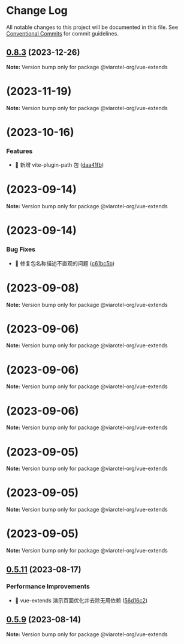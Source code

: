 # Change Log

All notable changes to this project will be documented in this file.
See [Conventional Commits](https://conventionalcommits.org) for commit guidelines.

## [0.8.3](https://github.com/viarotel-org/packages/compare/v0.8.2...v0.8.3) (2023-12-26)

**Note:** Version bump only for package @viarotel-org/vue-extends






# [](https://github.com/viarotel-org/packages/compare/v0.8.1...v0.8.2) (2023-11-19)

**Note:** Version bump only for package @viarotel-org/vue-extends






# [](https://github.com/viarotel-org/packages/compare/v0.7.7...v0.8.0) (2023-10-16)


### Features

* 🚀 新增 vite-plugin-path 包 ([daa41fb](https://github.com/viarotel-org/packages/commit/daa41fb718c883ea6aac0229af0ff2a08a65af71))






# [](https://github.com/viarotel-org/packages/compare/v0.7.5...v0.7.6) (2023-09-14)

**Note:** Version bump only for package @viarotel-org/vue-extends





# [](https://github.com/viarotel-org/packages/compare/v0.7.4...v0.7.5) (2023-09-14)


### Bug Fixes

* 📝 修复包名称描述不直观的问题 ([c61bc5b](https://github.com/viarotel-org/packages/commit/c61bc5bb4c7fff18e62a9b6339dbc391374a081f))






# [](https://github.com/viarotel-org/packages/compare/v0.7.3...v0.7.4) (2023-09-08)

**Note:** Version bump only for package @viarotel-org/vue-extends






# [](https://github.com/viarotel-org/packages/compare/v0.7.2...v0.7.3) (2023-09-06)

**Note:** Version bump only for package @viarotel-org/vue-extends





# [](https://github.com/viarotel-org/packages/compare/v0.7.1...v0.7.2) (2023-09-06)

**Note:** Version bump only for package @viarotel-org/vue-extends





# [](https://github.com/viarotel-org/packages/compare/v0.7.0...v0.7.1) (2023-09-06)

**Note:** Version bump only for package @viarotel-org/vue-extends





# [](https://github.com/viarotel-org/packages/compare/v0.6.1...v0.7.0) (2023-09-05)

**Note:** Version bump only for package @viarotel-org/vue-extends





# [](https://github.com/viarotel-org/packages/compare/v0.6.0...v0.6.1) (2023-09-05)

**Note:** Version bump only for package @viarotel-org/vue-extends





# [](https://github.com/viarotel-org/packages/compare/v0.5.11...v0.6.0) (2023-09-05)

**Note:** Version bump only for package @viarotel-org/vue-extends






## [0.5.11](https://github.com/viarotel-org/packages/compare/v0.5.10...v0.5.11) (2023-08-17)


### Performance Improvements

* 🔧 vue-extends 演示页面优化并去除无用依赖 ([56d16c2](https://github.com/viarotel-org/packages/commit/56d16c225b72c92905ed29b763d96b37f812bc81))






## [0.5.9](https://github.com/viarotel-org/packages/compare/v0.5.8...v0.5.9) (2023-08-14)

**Note:** Version bump only for package @viarotel-org/vue-extends
